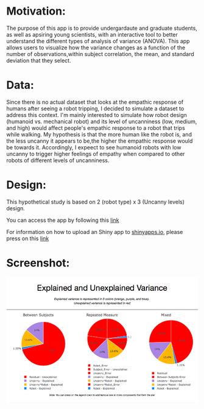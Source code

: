 # Motivation:

The purpose of this app is to provide undergardaute and graduate students, as well as apsiring young scientists, with an interactive tool to better understand the different types of analysis of variance (ANOVA). This app allows users to visualize how the variance changes as a function of the number of observations,within subject correlation, the mean, and standard deviation that they select.

# Data:
Since there is no actual dataset that looks at the empathic response of humans after seeing a robot tripping, I decided to simulate a dataset to address this context. I'm mainly interested to simulate how robot design (humanoid vs. mechanical robot) and its level of uncanniness (low, medium, and high) would affect people's empathic response to a robot that trips while walking. My hypothesis is that the more human like the robot is, and the less uncanny it appears to be,the higher the empathic response would be towards it. Accordingly, I expeect to see humanoid robots with low uncanny to trigger higher feelings of empathy when compared to other robots of different levels of uncanniness.

# Design:
This hypothetical study is based on 2 (robot type) x 3 (Uncanny levels) design.

You can access the app by following this [link](http://ihateanova.shinyapps.io/chapter_27/)

For information on how to upload an Shiny app to [shinyapps.io](https://shiny.rstudio.com/articles/shinyapps.html), please press on this [link](https://shiny.rstudio.com/articles/shinyapps.html)

# Screenshot:
![alt text](./variance_screenshot.png "explained and unexplained variance")


